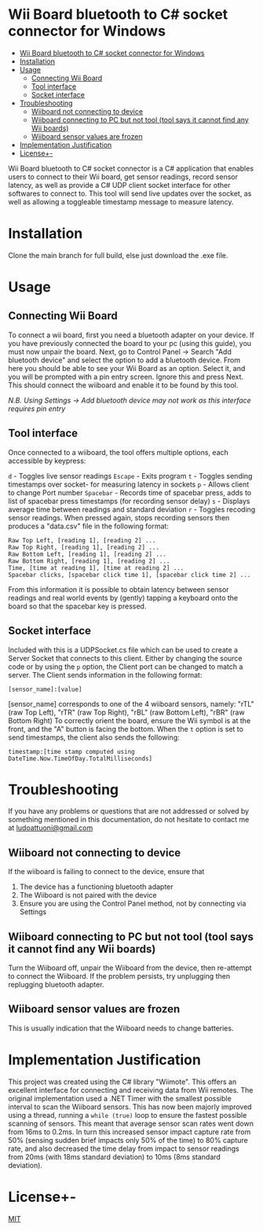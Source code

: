 # Wii Board bluetooth to C# socket connector for Windows

- [Wii Board bluetooth to C# socket connector for Windows](#wii-board-bluetooth-to-c--socket-connector-for-windows)
- [Installation](#installation)
- [Usage](#usage)
  * [Connecting Wii Board](#connecting-wii-board)
  * [Tool interface](#tool-interface)
  * [Socket interface](#socket-interface)
- [Troubleshooting](#troubleshooting)
  * [Wiiboard not connecting to device](#wiiboard-not-connecting-to-device)
  * [Wiiboard connecting to PC but not tool (tool says it cannot find any Wii boards)](#wiiboard-connecting-to-pc-but-not-tool--tool-says-it-cannot-find-any-wii-boards-)
  * [Wiiboard sensor values are frozen](#wiiboard-sensor-values-are-frozen)
- [Implementation Justification](#implementation-justification)
- [License+-](#license--)

Wii Board bluetooth to C# socket connector is a C# application that enables users to connect to their Wii board, get sensor readings, record sensor latency, as well as provide a C# UDP client socket interface for other softwares to connect to. This tool will send live updates over the socket, as well as allowing a toggleable timestamp message to measure latency.

# Installation

Clone the main branch for full build, else just download the .exe file.

# Usage
## Connecting Wii Board
To connect a wii board, first you need a bluetooth adapter on your device. If you have previously connected the board to your pc (using this guide), you must now unpair the board. Next, go to Control Panel -> Search "Add bluetooth device" and select the option to add a bluetooth device. From here you should be able to see your Wii Board as an option. Select it, and you will be prompted with a pin entry screen. Ignore this and press Next. This should connect the wiiboard and enable it to be found by this tool. 

*N.B. Using Settings -> Add bluetooth device may not work as this interface requires pin entry*


## Tool interface
Once connected to a wiiboard, the tool offers multiple options, each accessible by keypress:

```d``` - Toggles live sensor readings
```Escape``` - Exits program
```t``` - Toggles sending timestamps over socket- for measuring latency in sockets
```p``` - Allows client to change Port number
```Spacebar``` - Records time of spacebar press, adds to list of spacebar press timestamps (for recording sensor delay)
```s``` - Displays average time between readings and standard deviation
```r``` - Toggles recoding sensor readings. When pressed again, stops recording sensors then produces a "data.csv" file in the following format: 
```
Raw Top Left, [reading 1], [reading 2] ...
Raw Top Right, [reading 1], [reading 2] ...
Raw Bottom Left, [reading 1], [reading 2] ...
Raw Bottom Right, [reading 1], [reading 2] ...
Time, [time at reading 1], [time at reading 2] ...
Spacebar clicks, [spacebar click time 1], [spacebar click time 2] ...
```
From this information it is possible to obtain latency between sensor readings and real world events by (gently) tapping a keyboard onto the board so that the spacebar key is pressed. 
## Socket interface
Included with this is a UDPSocket.cs file which can be used to create a Server Socket that connects to this client. Either by changing the source code or by using the ```p``` option, the Client port can be changed to match a server.
The Client sends information in the following format:
```
[sensor_name]:[value]
```
[sensor_name] corresponds to one of the 4 wiiboard sensors, namely:
"rTL" (raw Top Left), "rTR" (raw Top Right), "rBL" (raw Bottom Left), "rBR" (raw Bottom Right)
To correctly orient the board, ensure the Wii symbol is at the front, and the "A" button is facing the bottom.
When the ```t``` option is set to send timestamps, the client also sends the following:
```
timestamp:[time stamp computed using DateTime.Now.TimeOfDay.TotalMilliseconds]
```
# Troubleshooting
If you have any problems or questions that are not addressed or solved by something mentioned in this documentation, do not hesitate to contact me at ludoattuoni@gmail.com
## Wiiboard not connecting to device
If the wiiboard is failing to connect to the device, ensure that
1) The device has a functioning bluetooth adapter
2) The Wiiboard is not paired with the device
3) Ensure you are using the Control Panel method, not by connecting via Settings
 
## Wiiboard connecting to PC but not tool (tool says it cannot find any Wii boards)
Turn the Wiiboard off, unpair the Wiiboard from the device, then re-attempt to connect the Wiiboard. If the problem persists, try unplugging then replugging bluetooth adapter.
## Wiiboard sensor values are frozen
This is usually indication that the Wiiboard needs to change batteries.
# Implementation Justification
This project was created using the C# library "Wiimote". This offers an excellent interface for connecting and receiving data from Wii remotes. 
The original implementation used a .NET Timer with the smallest possible interval to scan the Wiiboard sensors. This has now been majorly improved using a thread, running a ```while (true)``` loop to ensure the fastest possible scanning of sensors. This meant that average sensor scan rates went down from 16ms to 0.2ms. In turn this increased sensor impact capture rate from 50% (sensing sudden brief impacts only 50% of the time) to 80% capture rate, and also decreased the time delay from impact to sensor readings from 20ms (with 18ms standard deviation) to 10ms (8ms standard deviation).
# License+-
[MIT](https://choosealicense.com/licenses/mit/)
